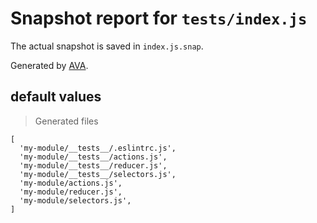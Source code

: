 # Snapshot report for `tests/index.js`

The actual snapshot is saved in `index.js.snap`.

Generated by [AVA](https://ava.li).

## default values

> Generated files

    [
      'my-module/__tests__/.eslintrc.js',
      'my-module/__tests__/actions.js',
      'my-module/__tests__/reducer.js',
      'my-module/__tests__/selectors.js',
      'my-module/actions.js',
      'my-module/reducer.js',
      'my-module/selectors.js',
    ]

